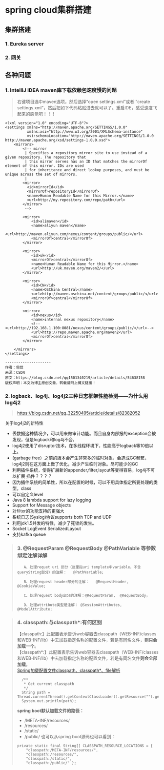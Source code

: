 # spring cloud集群搭建


## 集群搭建
### 1. Eureka server

### 2. 网关

## 各种问题
### 1. IntelliJ IDEA maven库下载依赖包速度慢的问题

> 右键项目选中maven选项，然后选择“open settings.xml”或者 “create settings.xml”，然后把如下代码粘贴进去就可以了。重启IDE，感受速度飞起来的感觉吧！！！
```
<?xml version="1.0" encoding="UTF-8"?>
<settings xmlns="http://maven.apache.org/SETTINGS/1.0.0"
          xmlns:xsi="http://www.w3.org/2001/XMLSchema-instance"
          xsi:schemaLocation="http://maven.apache.org/SETTINGS/1.0.0 http://maven.apache.org/xsd/settings-1.0.0.xsd">
    <mirrors>
        <!-- mirror
         | Specifies a repository mirror site to use instead of a given repository. The repository that
         | this mirror serves has an ID that matches the mirrorOf element of this mirror. IDs are used
         | for inheritance and direct lookup purposes, and must be unique across the set of mirrors.
         |
        <mirror>
          <id>mirrorId</id>
          <mirrorOf>repositoryId</mirrorOf>
          <name>Human Readable Name for this Mirror.</name>
          <url>http://my.repository.com/repo/path</url>
        </mirror>
         -->

        <mirror>
            <id>alimaven</id>
            <name>aliyun maven</name>
            <url>http://maven.aliyun.com/nexus/content/groups/public/</url>
            <mirrorOf>central</mirrorOf>
        </mirror>

        <mirror>
            <id>uk</id>
            <mirrorOf>central</mirrorOf>
            <name>Human Readable Name for this Mirror.</name>
            <url>http://uk.maven.org/maven2/</url>
        </mirror>

        <mirror>
            <id>CN</id>
            <name>OSChina Central</name>
            <url>http://maven.oschina.net/content/groups/public/</url>
            <mirrorOf>central</mirrorOf>
        </mirror>

        <mirror>
            <id>nexus</id>
            <name>internal nexus repository</name>
            <!-- <url>http://192.168.1.100:8081/nexus/content/groups/public/</url>-->
            <url>http://repo.maven.apache.org/maven2</url>
            <mirrorOf>central</mirrorOf>
        </mirror>

    </mirrors>
</settings>

--------------------- 
作者：但觉 
来源：CSDN 
原文：https://blog.csdn.net/qq1501340219/article/details/54638158 
版权声明：本文为博主原创文章，转载请附上博文链接！
```
### 2. logback、log4j、log4j2三种日志框架性能检测——为什么用log4j2
><https://blog.csdn.net/qq_32250495/article/details/82382052>

关于log4j2的新特性

+ 丢数据这种情况少，可以用来做审计功能。而且自身内部报的exception会被发现，但是logback和log4j不会。
+ log4j2使用了disruptor技术，在多线程环境下，性能高于logback等10倍以上。
+ (garbage free）之前的版本会产生非常多的临时对象，会造成GC频繁，log4j2则在这方面上做了优化，减少产生临时对象。尽可能少的GC
+ 利用插件系统，使得扩展新的appender,filter,layout等变得容易，log4j不可以扩展 插件？？？？
+ 因为插件系统的简单性，所以在配置的时候，可以不用具体指定所要处理的类型。class
+ 可以自定义level
+ Java 8 lambda support for lazy logging
+ Support for Message objects
+ 对filter的功能支持的更强大
+ 系统日志(Syslog)协议supports both TCP and UDP
+ 利用jdk1.5并发的特性，减少了死锁的发生。
+ Socket LogEvent SerializedLayout
+ 支持kafka queue

> ### 3. @RequestParam @RequestBody @PathVariable 等参数绑定注解详解
> ```
>    A、处理requet uri 部分（这里指uri template中variable，不含queryString部分）的注解：   @PathVariable;
>
>    B、处理request header部分的注解：   @RequestHeader, @CookieValue;
>
>    C、处理request body部分的注解：@RequestParam,  @RequestBody;
>
>    D、处理attribute类型是注解： @SessionAttributes, @ModelAttribute;
> ```     

> ### 4. classpath:与classpath*:有何区别
> 【classpath:】此配置表示告诉web容器去classpath（WEB-INF/classes和WEB-INF/lib）中去加载指定名称的配置文件，若是有同名文件，**则只会加载一个**。     
> 【classpath*:】此配置表示告诉web容器去classpath（WEB-INF/classes和WEB-INF/lib）中去加载指定名称的配置文件，若是有同名文件**则会全部加载**。      
> [ Spring加载配置文件classpath、classpath*、file解析](https://blog.csdn.net/shangmingtao/article/details/78311189)
> ````
>   /**
>    * Get current classpath
>    */
>   String path = Thread.currentThread().getContextClassLoader().getResource("").getPath();
>   System.out.println(path);
> ````
> **spring boot默认加载文件的路径：**
> + /META-INF/resources/
> + /resources/
> + /static/
> + /public/
> 也可以从spring boot源码也可以看到：
> ```
> private static final String[] CLASSPATH_RESOURCE_LOCATIONS = { 
>     "classpath:/META-INF/resources/", 
>     "classpath:/resources/", 
>     "classpath:/static/", 
>     "classpath:/public/" }; 
> ``` 
